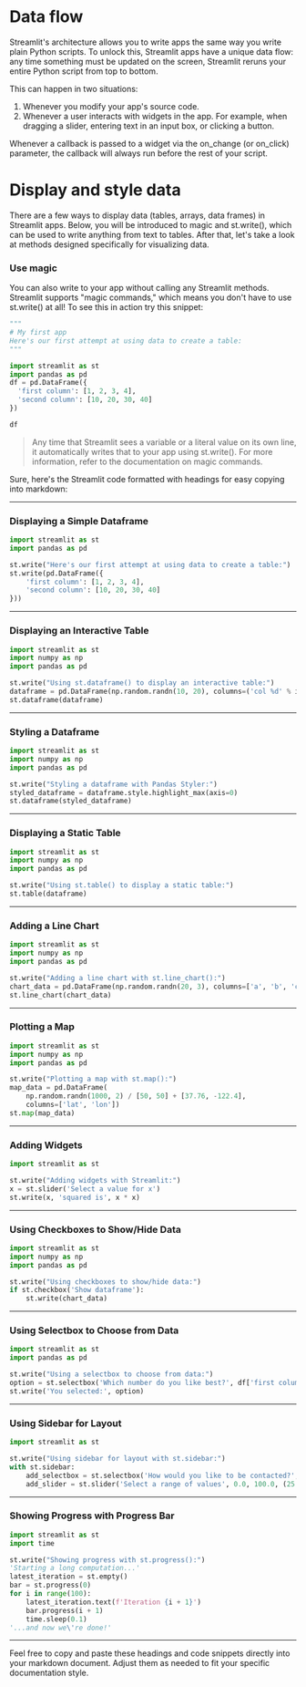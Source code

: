 # Data flow

Streamlit's architecture allows you to write apps the same way you write plain Python scripts. To unlock this, Streamlit apps have a unique data flow: any time something must be updated on the screen, Streamlit reruns your entire Python script from top to bottom.

This can happen in two situations:

<ol>
<li>Whenever you modify your app's source code.</li>
<li>Whenever a user interacts with widgets in the app. For example, when dragging a slider, entering text in an input box, or clicking a button.</li>
</ol>

Whenever a callback is passed to a widget via the on_change (or on_click) parameter, the callback will always run before the rest of your script.

# Display and style data

There are a few ways to display data (tables, arrays, data frames) in Streamlit apps. Below, you will be introduced to magic and st.write(), which can be used to write anything from text to tables. After that, let's take a look at methods designed specifically for visualizing data.

### Use magic

You can also write to your app without calling any Streamlit methods. Streamlit supports "magic commands," which means you don't have to use st.write() at all! To see this in action try this snippet:

```python
"""
# My first app
Here's our first attempt at using data to create a table:
"""

import streamlit as st
import pandas as pd
df = pd.DataFrame({
  'first column': [1, 2, 3, 4],
  'second column': [10, 20, 30, 40]
})

df
```

> Any time that Streamlit sees a variable or a literal value on its own line, it automatically writes that to your app using st.write(). For more information, refer to the documentation on magic commands.

Sure, here's the Streamlit code formatted with headings for easy copying into markdown:

---

### Displaying a Simple Dataframe

```python
import streamlit as st
import pandas as pd

st.write("Here's our first attempt at using data to create a table:")
st.write(pd.DataFrame({
    'first column': [1, 2, 3, 4],
    'second column': [10, 20, 30, 40]
}))
```

---

### Displaying an Interactive Table

```python
import streamlit as st
import numpy as np
import pandas as pd

st.write("Using st.dataframe() to display an interactive table:")
dataframe = pd.DataFrame(np.random.randn(10, 20), columns=('col %d' % i for i in range(20)))
st.dataframe(dataframe)
```

---

### Styling a Dataframe

```python
import streamlit as st
import numpy as np
import pandas as pd

st.write("Styling a dataframe with Pandas Styler:")
styled_dataframe = dataframe.style.highlight_max(axis=0)
st.dataframe(styled_dataframe)
```

---

### Displaying a Static Table

```python
import streamlit as st
import numpy as np
import pandas as pd

st.write("Using st.table() to display a static table:")
st.table(dataframe)
```

---

### Adding a Line Chart

```python
import streamlit as st
import numpy as np
import pandas as pd

st.write("Adding a line chart with st.line_chart():")
chart_data = pd.DataFrame(np.random.randn(20, 3), columns=['a', 'b', 'c'])
st.line_chart(chart_data)
```

---

### Plotting a Map

```python
import streamlit as st
import numpy as np
import pandas as pd

st.write("Plotting a map with st.map():")
map_data = pd.DataFrame(
    np.random.randn(1000, 2) / [50, 50] + [37.76, -122.4],
    columns=['lat', 'lon'])
st.map(map_data)
```

---

### Adding Widgets

```python
import streamlit as st

st.write("Adding widgets with Streamlit:")
x = st.slider('Select a value for x')
st.write(x, 'squared is', x * x)
```

---

### Using Checkboxes to Show/Hide Data

```python
import streamlit as st
import numpy as np
import pandas as pd

st.write("Using checkboxes to show/hide data:")
if st.checkbox('Show dataframe'):
    st.write(chart_data)
```

---

### Using Selectbox to Choose from Data

```python
import streamlit as st
import pandas as pd

st.write("Using a selectbox to choose from data:")
option = st.selectbox('Which number do you like best?', df['first column'])
st.write('You selected:', option)
```

---

### Using Sidebar for Layout

```python
import streamlit as st

st.write("Using sidebar for layout with st.sidebar:")
with st.sidebar:
    add_selectbox = st.selectbox('How would you like to be contacted?', ('Email', 'Home phone', 'Mobile phone'))
    add_slider = st.slider('Select a range of values', 0.0, 100.0, (25.0, 75.0))
```

---

### Showing Progress with Progress Bar

```python
import streamlit as st
import time

st.write("Showing progress with st.progress():")
'Starting a long computation...'
latest_iteration = st.empty()
bar = st.progress(0)
for i in range(100):
    latest_iteration.text(f'Iteration {i + 1}')
    bar.progress(i + 1)
    time.sleep(0.1)
'...and now we\'re done!'
```

---

Feel free to copy and paste these headings and code snippets directly into your markdown document. Adjust them as needed to fit your specific documentation style.
